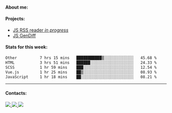 #### About me:

#### Projects:
- [JS RSS reader *in progress*](https://github.com/GKoil/frontend-project-lvl3)
- [JS GenDiff](https://github.com/GKoil/GenDiff)

#### Stats for this week:
<!--START_SECTION:waka-->

```txt
Other          7 hrs 15 mins   ███████████▒░░░░░░░░░░░░░   45.68 %
HTML           3 hrs 51 mins   ██████░░░░░░░░░░░░░░░░░░░   24.33 %
SCSS           1 hr 59 mins    ███░░░░░░░░░░░░░░░░░░░░░░   12.54 %
Vue.js         1 hr 25 mins    ██▒░░░░░░░░░░░░░░░░░░░░░░   08.93 %
JavaScript     1 hr 18 mins    ██░░░░░░░░░░░░░░░░░░░░░░░   08.21 %
```

<!--END_SECTION:waka-->
---
#### Contacts:

<a target='_blank' title='LinkedIn' href="https://www.linkedin.com/in/gkoil/">
  <img src="https://img.shields.io/badge/LinkedIn-0077B5?style=for-the-badge&logo=linkedin&logoColor=white" />
</a>
<a target='_blank' title='Telegram' href="https://t.me/gkoil">
  <img src="https://img.shields.io/badge/Telegram-2CA5E0?style=for-the-badge&logo=telegram&logoColor=white" />
</a>
<a target='_blank' title='Gmail' href="mailto: gk.grigorev@gmail.com">
  <img src="https://img.shields.io/badge/Gmail-D14836?style=for-the-badge&logo=gmail&logoColor=white" />
</a>

